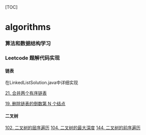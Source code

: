 [TOC]
# algorithms

### 算法和数据结构学习
### Leetcode 题解代码实现

#### 链表
在LinkedListSolution.java中详细实现

[21. 合并两个有序链表](https://leetcode-cn.com/problems/merge-two-sorted-lists/)

[19. 删除链表的倒数第 N 个结点](https://leetcode-cn.com/problems/remove-nth-node-from-end-of-list/)
#### 二叉树
[102. 二叉树的层序遍历](https://leetcode-cn.com/problems/binary-tree-level-order-traversal/g)
[104. 二叉树的最大深度](https://leetcode-cn.com/problems/maximum-depth-of-binary-tree/)
[144. 二叉树的前序遍历](https://leetcode-cn.com/problems/binary-tree-preorder-traversal/)